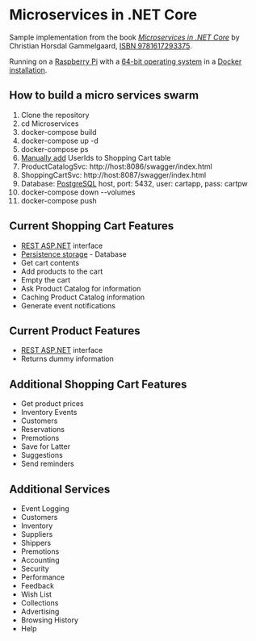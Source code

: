 # Microservices in .NET Core
Sample implementation from the book [*Microservices in .NET Core*](https://www.manning.com/books/microservices-in-net-core) 
by Christian Horsdal Gammelgaard, [ISBN 9781617293375](https://en.wikipedia.org/wiki/Special:BookSources?isbn=9781617293375).

Running on a [Raspberry Pi](https://www.raspberrypi.org/products/raspberry-pi-4-model-b/) 
with a [64-bit operating system](https://ubuntu.com/download/raspberry-pi) 
in a [Docker installation](https://www.docker.com/).

## How to build a micro services swarm
1. Clone the repository
1. cd Microservices
1. docker-compose build
1. docker-compose up -d
1. docker-compose ps
1. [Manually add](https://www.jetbrains.com/datagrip/) UserIds to Shopping Cart table
1. ProductCatalogSvc: http://host:8086/swagger/index.html
1. ShoppingCartSvc: http://host:8087/swagger/index.html
1. Database: [PostgreSQL](https://www.postgresql.org/) host, port: 5432, user: cartapp, pass: cartpw
1. docker-compose down --volumes
1. docker-compose push

## Current Shopping Cart Features
* [REST ASP.NET](https://dotnet.microsoft.com/apps/aspnet) interface
* [Persistence storage](https://github.com/StackExchange/Dapper) - Database
* Get cart contents
* Add products to the cart
* Empty the cart
* Ask Product Catalog for information
* Caching Product Catalog information
* Generate event notifications

## Current Product Features
* [REST ASP.NET](https://dotnet.microsoft.com/apps/aspnet) interface
* Returns dummy information

## Additional Shopping Cart Features
* Get product prices
* Inventory Events
* Customers
* Reservations
* Premotions
* Save for Latter
* Suggestions
* Send reminders

## Additional Services
* Event Logging
* Customers
* Inventory
* Suppliers
* Shippers
* Premotions
* Accounting
* Security
* Performance
* Feedback
* Wish List
* Collections
* Advertising
* Browsing History
* Help
